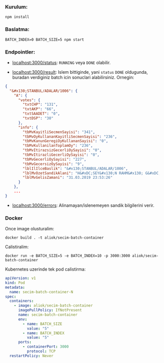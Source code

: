 ### Kurulum:

```
npm install
```

### Baslatma:

```
BATCH_INDEX=0 BATCH_SIZE=5 npm start
```

### Endpointler:

- <localhost:3000/status>: `RUNNING` veya `DONE` olabilir.

- <localhost:3000/result>: Islem bittiginde, yani `status` `DONE` oldugunda, buradan verdiginiz batch icin sonuclari alabilirsiniz. Ornegin:

```json
{
  "&#x130;STANBUL/ADALAR/1006": {
    "A": {
      "votes": {
        "txtCHP": "131",
        "txtAKP": "66",
        "txtSAADET": "0",
        "txtDSP": "30"
      },
      "info": {
        "tbMvKayitliSecmenSayisi": "341",
        "tbMvOyKullananKayitliSecmenSayisi": "236",
        "tbMvKanunGeregiOyKullananSayisi": "0",
        "tbMvKullanilanToplamOy": "236",
        "tbMvItirazsizGecerliOySayisi": "0",
        "tbMvItirazliGecerliOySayisi": "0",
        "tbMvGecerliOySayisi": "227",
        "tbMvGecersizOySayisi": "9",
        "lblIlIlceBaslik": "&#x130;STANBUL/ADALAR/1006",
        "lblMvOzetSandikAlani": "H&#xDC;SEY&#x130;N RAHM&#x130; G&#xDC;RPINAR L&#x130;SES&#x130;",
        "lblMvGelisZamani": "31.03.2019 23:53:26"
      }
    },
    ...
}
```

- <localhost:3000/errors>: Alinamayan/islenemeyen sandik bilgilerini verir.

### Docker

Once image olusturalim:

```
docker build . -t aliok/secim-batch-container
```

Calistiralim:

```
docker run -e BATCH_SIZE=5 -e BATCH_INDEX=10 -p 3000:3000 aliok/secim-batch-container
```

Kubernetes uzerinde tek pod calistirma:

```yaml
apiVersion: v1
kind: Pod
metadata:
  name: secim-batch-container-N
spec:
  containers:
    - image: aliok/secim-batch-container
      imagePullPolicy: IfNotPresent
      name: secim-batch-container
      env:
        - name: BATCH_SIZE
          value: "5"
        - name: BATCH_INDEX
          value: "5"
      ports:
        - containerPort: 3000
          protocol: TCP
  restartPolicy: Never
```